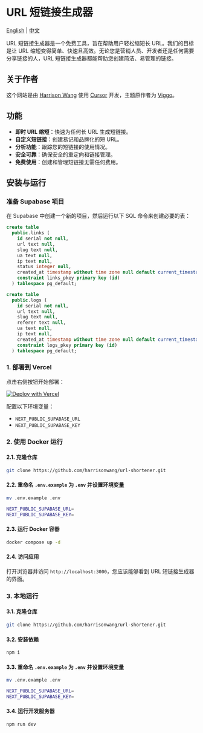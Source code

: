 # URL 短链接生成器

[English](README.md) | [中文](README.zh.md)

URL 短链接生成器是一个免费工具，旨在帮助用户轻松缩短长 URL。我们的目标是让 URL 缩短变得简单、快速且高效。无论您是营销人员、开发者还是任何需要分享链接的人，URL 短链接生成器都能帮助您创建简洁、易管理的链接。

## 关于作者

这个网站是由 [Harrison Wang](https://x.com/voywang) 使用 [Cursor](https://www.cursor.com/) 开发，主题原作者为 [Viggo](https://x.com/decohack)。

## 功能

- **即时 URL 缩短**：快速为任何长 URL 生成短链接。
- **自定义短链接**：创建易记和品牌化的短 URL。
- **分析功能**：跟踪您的短链接的使用情况。
- **安全可靠**：确保安全的重定向和链接管理。
- **免费使用**：创建和管理短链接无需任何费用。

## 安装与运行

### 准备 Supabase 项目

在 Supabase 中创建一个新的项目，然后运行以下 SQL 命令来创建必要的表：

```sql
create table
  public.links (
    id serial not null,
    url text null,
    slug text null,
    ua text null,
    ip text null,
    status integer null,
    created_at timestamp without time zone null default current_timestamp,
    constraint links_pkey primary key (id)
  ) tablespace pg_default;

create table
  public.logs (
    id serial not null,
    url text null,
    slug text null,
    referer text null,
    ua text null,
    ip text null,
    created_at timestamp without time zone null default current_timestamp,
    constraint logs_pkey primary key (id)
  ) tablespace pg_default;
```

### 1. 部署到 Vercel

点击右侧按钮开始部署：

[![Deploy with Vercel](https://vercel.com/button)](https://vercel.com/new/clone?repository-url=https%3A%2F%2Fgithub.com%2FHarrisonWang%2Furl-shortener&env=NEXT_PUBLIC_SUPABASE_URL&env=NEXT_PUBLIC_SUPABASE_KEY&project-name=url-shortener&repository-name=url-shortener)

配置以下环境变量：

- `NEXT_PUBLIC_SUPABASE_URL`
- `NEXT_PUBLIC_SUPABASE_KEY`

### 2. 使用 Docker 运行

#### 2.1. 克隆仓库

```bash
git clone https://github.com/harrisonwang/url-shortener.git
```

#### 2.2. 重命名 `.env.example` 为 `.env` 并设置环境变量

```bash
mv .env.example .env
```

```bash
NEXT_PUBLIC_SUPABASE_URL=
NEXT_PUBLIC_SUPABASE_KEY=
```

#### 2.3. 运行 Docker 容器

```bash
docker compose up -d
```

#### 2.4. 访问应用

打开浏览器并访问 `http://localhost:3000`，您应该能够看到 URL 短链接生成器的界面。

### 3. 本地运行

#### 3.1. 克隆仓库

```bash
git clone https://github.com/harrisonwang/url-shortener.git
```

#### 3.2. 安装依赖

```bash
npm i
```

#### 3.3. 重命名 `.env.example` 为 `.env` 并设置环境变量

```bash
mv .env.example .env
```

```bash
NEXT_PUBLIC_SUPABASE_URL=
NEXT_PUBLIC_SUPABASE_KEY=
```

#### 3.4. 运行开发服务器

```bash
npm run dev
```
